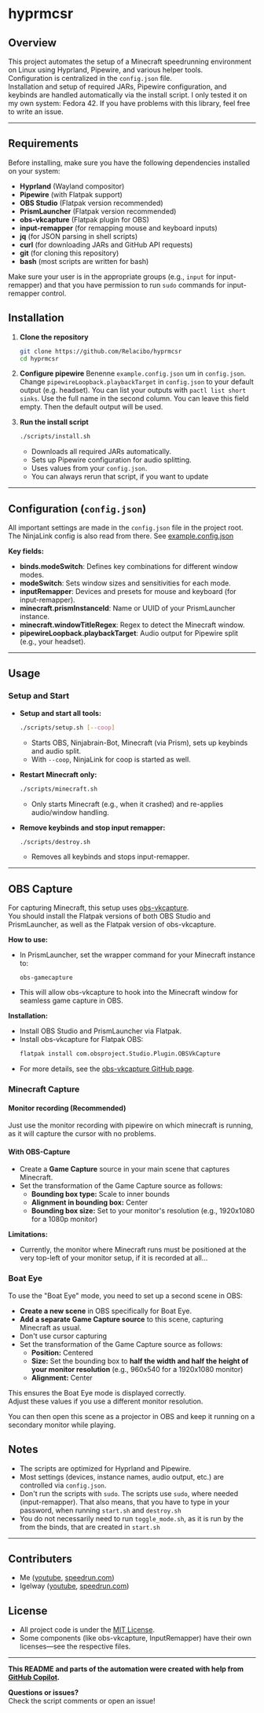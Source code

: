 # hyprmcsr

## Overview

This project automates the setup of a Minecraft speedrunning environment on Linux using Hyprland, Pipewire, and various helper tools.  
Configuration is centralized in the `config.json` file.  
Installation and setup of required JARs, Pipewire configuration, and keybinds are handled automatically via the install script.
I only tested it on my own system: Fedora 42.
If you have problems with this library, feel free to write an issue.

---

## Requirements

Before installing, make sure you have the following dependencies installed on your system:

- **Hyprland** (Wayland compositor)
- **Pipewire** (with Flatpak support)
- **OBS Studio** (Flatpak version recommended)
- **PrismLauncher** (Flatpak version recommended)
- **obs-vkcapture** (Flatpak plugin for OBS)
- **input-remapper** (for remapping mouse and keyboard inputs)
- **jq** (for JSON parsing in shell scripts)
- **curl** (for downloading JARs and GitHub API requests)
- **git** (for cloning this repository)
- **bash** (most scripts are written for bash)

Make sure your user is in the appropriate groups (e.g., `input` for input-remapper) and that you have permission to run `sudo` commands for input-remapper control.

## Installation

1. **Clone the repository**
   ```bash
   git clone https://github.com/Relacibo/hyprmcsr
   cd hyprmcsr
   ```

2. **Configure pipewire**
  Benenne `example.config.json` um in `config.json`. Change `pipewireLoopback.playbackTarget` in `config.json` to your default output (e.g. headset). You can list your outputs with `pactl list short sinks`. Use the full name in the second column. You can leave this field empty. Then the default output will be used.

3. **Run the install script**
   ```bash
   ./scripts/install.sh
   ```
   - Downloads all required JARs automatically.
   - Sets up Pipewire configuration for audio splitting.
   - Uses values from your `config.json`.
   - You can always rerun that script, if you want to update

---

## Configuration (`config.json`)

All important settings are made in the `config.json` file in the project root. The NinjaLink config is also read from there.
See [example.config.json](example.config.json)

**Key fields:**
- **binds.modeSwitch**: Defines key combinations for different window modes.
- **modeSwitch**: Sets window sizes and sensitivities for each mode.
- **inputRemapper**: Devices and presets for mouse and keyboard (for input-remapper).
- **minecraft.prismInstanceId**: Name or UUID of your PrismLauncher instance.
- **minecraft.windowTitleRegex**: Regex to detect the Minecraft window.
- **pipewireLoopback.playbackTarget**: Audio output for Pipewire split (e.g., your headset).

---

## Usage

### Setup and Start

- **Setup and start all tools:**
  ```bash
  ./scripts/setup.sh [--coop]
  ```
  - Starts OBS, Ninjabrain-Bot, Minecraft (via Prism), sets up keybinds and audio split.
  - With `--coop`, NinjaLink for coop is started as well.

- **Restart Minecraft only:**
  ```bash
  ./scripts/minecraft.sh
  ```
  - Only starts Minecraft (e.g., when it crashed) and re-applies audio/window handling.

- **Remove keybinds and stop input remapper:**
  ```bash
  ./scripts/destroy.sh
  ```
  - Removes all keybinds and stops input-remapper.

---

## OBS Capture

For capturing Minecraft, this setup uses [obs-vkcapture](https://github.com/nowrep/obs-vkcapture).  
You should install the Flatpak versions of both OBS Studio and PrismLauncher, as well as the Flatpak version of obs-vkcapture.

**How to use:**
- In PrismLauncher, set the wrapper command for your Minecraft instance to:
  ```
  obs-gamecapture
  ```
- This will allow obs-vkcapture to hook into the Minecraft window for seamless game capture in OBS.

**Installation:**
- Install OBS Studio and PrismLauncher via Flatpak.
- Install obs-vkcapture for Flatpak OBS:
  ```bash
  flatpak install com.obsproject.Studio.Plugin.OBSVkCapture
  ```
- For more details, see the [obs-vkcapture GitHub page](https://github.com/nowrep/obs-vkcapture).

### Minecraft Capture

#### Monitor recording (Recommended)
Just use the monitor recording with pipewire on which minecraft is running, as it will capture the cursor with no problems.

#### With OBS-Capture
- Create a **Game Capture** source in your main scene that captures Minecraft.
- Set the transformation of the Game Capture source as follows:
  - **Bounding box type:** Scale to inner bounds
  - **Alignment in bounding box:** Center
  - **Bounding box size:** Set to your monitor's resolution (e.g., 1920x1080 for a 1080p monitor)

**Limitations:**
- Currently, the monitor where Minecraft runs must be positioned at the very top-left of your monitor setup, if it is recorded at all...

### Boat Eye

To use the "Boat Eye" mode, you need to set up a second scene in OBS:

- **Create a new scene** in OBS specifically for Boat Eye.
- **Add a separate Game Capture source** to this scene, capturing Minecraft as usual.
- Don't use cursor capturing
- Set the transformation of the Game Capture source as follows:
  - **Position:** Centered
  - **Size:** Set the bounding box to **half the width and half the height of your monitor resolution** (e.g., 960x540 for a 1920x1080 monitor)
  - **Alignment:** Center

This ensures the Boat Eye mode is displayed correctly.  
Adjust these values if you use a different monitor resolution.

You can then open this scene as a projector in OBS and keep it running on a secondary monitor while playing.

## Notes

- The scripts are optimized for Hyprland and Pipewire.
- Most settings (devices, instance names, audio output, etc.) are controlled via `config.json`.
- Don't run the scripts with `sudo`. The scripts use `sudo`, where needed (input-remapper). That also means, that you have to type in your password, when running `start.sh` and `destroy.sh`
- You do not necessarily need to run `toggle_mode.sh`, as it is run by the from the binds, that are created in `start.sh`

---

## Contributers
- Me ([youtube](https://www.youtube.com/@relacibo), [speedrun.com](https://www.speedrun.com/de-DE/users/Relacibo))
- Igelway ([youtube](https://www.youtube.com/@MisterKenway), [speedrun.com](https://www.speedrun.com/de-DE/users/Igelway))

## License

- All project code is under the [MIT License](LICENSE).
- Some components (like obs-vkcapture, InputRemapper) have their own licenses—see the respective files.

---

**This README and parts of the automation were created with help from [GitHub Copilot](https://github.com/features/copilot).**

**Questions or issues?**  
Check the script comments or open an issue!
